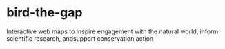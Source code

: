 # bird-the-gap
Interactive web maps to inspire engagement with the natural world, inform scientific research, andsupport conservation action
